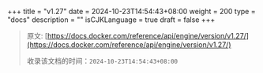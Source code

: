 +++
title = "v1.27"
date = 2024-10-23T14:54:43+08:00
weight = 200
type = "docs"
description = ""
isCJKLanguage = true
draft = false
+++

> 原文: [https://docs.docker.com/reference/api/engine/version/v1.27/](https://docs.docker.com/reference/api/engine/version/v1.27/)
>
> 收录该文档的时间：`2024-10-23T14:54:43+08:00`
